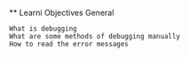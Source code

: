 ** Learni Objectives
General

    What is debugging
    What are some methods of debugging manually
    How to read the error messages

